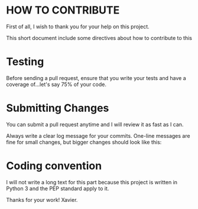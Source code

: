 HOW TO CONTRIBUTE
=================
First of all, I wish to thank you for your help on this project.

This short document include some directives about how to contribute to this

Testing
=======
Before sending a pull request, ensure that you write your tests and have a
coverage of...let's say 75% of your code.

Submitting Changes
==================
You can submit a pull request anytime and I will review it as fast as I can.

Always write a clear log message for your commits. One-line messages are fine for
small changes, but bigger changes should look like this:

Coding convention
=================
I will not write a long text for this part because this project is written in
Python 3 and the PEP standard apply to it.

Thanks for your work!
Xavier.